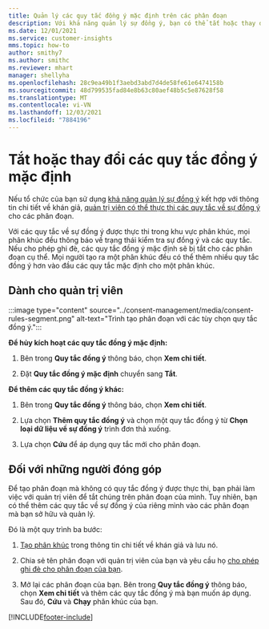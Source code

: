 ```yaml
---
title: Quản lý các quy tắc đồng ý mặc định trên các phân đoạn
description: Với khả năng quản lý sự đồng ý, bạn có thể tắt hoặc thay đổi các quy tắc đồng ý mặc định nếu tính năng ghi đè được bật.
ms.date: 12/01/2021
ms.service: customer-insights
mms.topic: how-to
author: smithy7
ms.author: smithc
ms.reviewer: mhart
manager: shellyha
ms.openlocfilehash: 28c9ea49b1f3aebd3abd7d4de58fe61e6474158b
ms.sourcegitcommit: 48d799535fad84e8b63c80aef48b5c5e87628f58
ms.translationtype: MT
ms.contentlocale: vi-VN
ms.lasthandoff: 12/03/2021
ms.locfileid: "7884196"
---
```

# <a name="disable-or-change-default-consent-rules"></a>Tắt hoặc thay đổi các quy tắc đồng ý mặc định

Nếu tổ chức của bạn sử dụng [khả năng quản lý sự đồng ý](../consent-management/overview.md) kết hợp với thông tin chi tiết về khán giả, [quản trị viên có thể thực thi các quy tắc về sự đồng ý](activate-consent.md) cho các phân đoạn. 

Với các quy tắc về sự đồng ý được thực thi trong khu vực phân khúc, mọi phân khúc đều thông báo về trạng thái kiểm tra sự đồng ý và các quy tắc. Nếu cho phép ghi đè, các quy tắc đồng ý mặc định sẽ bị tắt cho các phân đoạn cụ thể. Mọi người tạo ra một phân khúc đều có thể thêm nhiều quy tắc đồng ý hơn vào đầu các quy tắc mặc định cho một phân khúc. 

## <a name="for-administrators"></a>Dành cho quản trị viên

:::image type="content" source="../consent-management/media/consent-rules-segment.png" alt-text="Trình tạo phân đoạn với các tùy chọn quy tắc đồng ý.":::

**Để hủy kích hoạt các quy tắc đồng ý mặc định:**

1. Bên trong **Quy tắc đồng ý** thông báo, chọn **Xem chi tiết**. 

1. Đặt **Quy tắc đồng ý mặc định** chuyển sang **Tắt**.

**Để thêm các quy tắc đồng ý khác:**

1. Bên trong **Quy tắc đồng ý** thông báo, chọn **Xem chi tiết**. 

1. Lựa chọn **Thêm quy tắc đồng ý** và chọn một quy tắc đồng ý từ **Chọn loại dữ liệu về sự đồng ý** trình đơn thả xuống.

1. Lựa chọn **Cứu** để áp dụng quy tắc mới cho phân đoạn.

## <a name="for-contributors"></a>Đối với những người đóng góp

Để tạo phân đoạn mà không có quy tắc đồng ý được thực thi, bạn phải làm việc với quản trị viên để tắt chúng trên phân đoạn của mình. Tuy nhiên, bạn có thể thêm các quy tắc về sự đồng ý của riêng mình vào các phân đoạn mà bạn sở hữu và quản lý.

Đó là một quy trình ba bước: 
1. [Tạo phân khúc](segments.md) trong thông tin chi tiết về khán giả và lưu nó. 

1. Chia sẻ tên phân đoạn với quản trị viên của bạn và yêu cầu họ [cho phép ghi đè cho phân đoạn của bạn](activate-consent.md). 

1. Mở lại các phân đoạn của bạn. Bên trong **Quy tắc đồng ý** thông báo, chọn **Xem chi tiết** và thêm các quy tắc đồng ý mà bạn muốn áp dụng. Sau đó, **Cứu** và **Chạy** phân khúc của bạn.



[!INCLUDE[footer-include](../includes/footer-banner.md)] 
